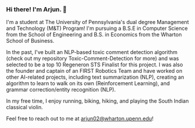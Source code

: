 ### Hi there! I'm Arjun. 👋

I'm a student at The University of Pennsylvania's dual degree Management and Technology (M&T) Program! I'm pursuing a B.S.E in Computer Science from the School of Engineering and B.S. in Economics from the Wharton School of Business.

In the past, I've built an NLP-based toxic comment detection algorithm (check out my repository Toxic-Comment-Detection for more) and was selected to be a top 10 Regeneron STS Finalist for this project. I was also the founder and captain of an FIRST Robotics Team and have worked on other AI-related projects, including text summarization (NLP), creating an algorithm to learn to walk on its own (Reinforcement Learning), and grammar correction/entity recognition (NLP).

In my free time, I enjoy running, biking, hiking, and playing the South Indian classical violin.

Feel free to reach out to me at arjun02@wharton.upenn.edu!

<!--
**arjunneervannan/arjunneervannan** is a ✨ _special_ ✨ repository because its `README.md` (this file) appears on your GitHub profile.

Here are some ideas to get you started:

- 🔭 I’m currently working on ...
- 🌱 I’m currently learning ...
- 👯 I’m looking to collaborate on ...
- 🤔 I’m looking for help with ...
- 💬 Ask me about ...
- 📫 How to reach me: ...
- 😄 Pronouns: ...
- ⚡ Fun fact: ...
-->
